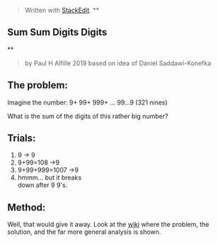 


> Written with [StackEdit](https://stackedit.io/).
> **

## Sum Sum Digits Digits

**
> by Paul H Alfille 2019 based on idea of Daniel Saddawi-Konefka
> 

## The problem:
Imagine the number:
9+
99+
999+
...
99...9 (321 nines)

What is the sum of the digits of this rather big number?

## Trials:

 1. 9 -> 9
 2. 9+99=108 ->9
 3. 9+99+999=1007 ->9 
 4. hmmm... but it breaks  
    down after 9 9's.

## Method:

 Well, that would give it away. Look at the [wiki](https://github.com/alfille/sum-sum-digit-digit/wiki) where the  problem, the solution, and the far more general analysis is shown.


<!--stackedit_data:
eyJoaXN0b3J5IjpbLTExNjM2NDg4OTQsMTI5NDI1NjA0OSwyMT
I3ODg4OTM5LC0xMTM0MTg1MTYyLDE5NjIzNjAzNjZdfQ==
-->